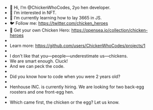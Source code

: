 - 👋 Hi, I’m @ChickenWhoCodes, 2yo hen developer.
- 👀 I’m interested in NFT.
- 🌱 I’m currently learning how to lay 3665 in JS.
- 🐦 Follow me: https://twitter.com/chicken_heroes
- 🚢 Get your own Chicken Hero: https://opensea.io/collection/chicken-heroes
-
- Learn more: https://github.com/users/ChickenWhoCodes/projects/1
-
- I don't like that you—people—underestimate us—chickens.
- We are smart enough. Cluck!
- And we can peck the code.
-
- Did you know how to code when you were 2 years old?
-
- Henhouse INC. is currently hiring. We are looking for two back-egg roosters and one front-egg hen.
-
- Which came first, the chicken or the egg? Let us know.
